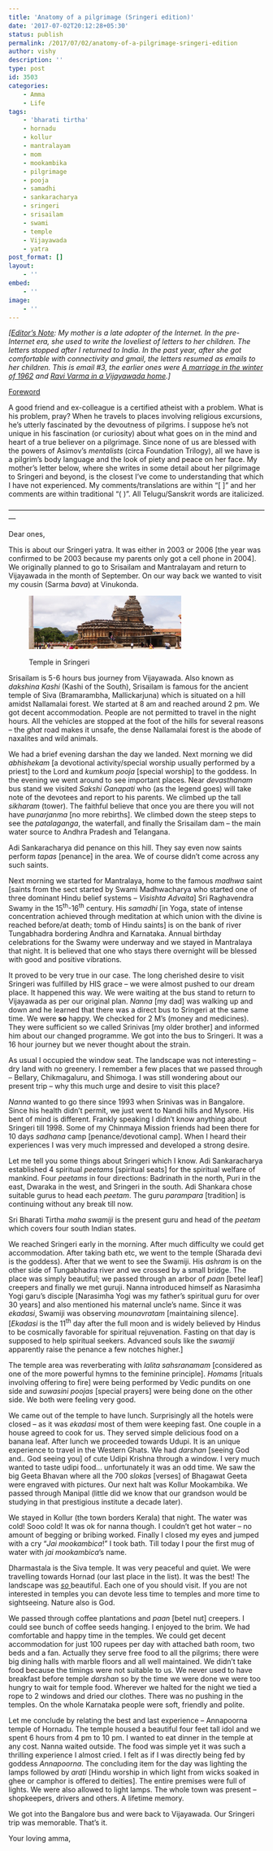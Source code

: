 ```yaml
---
title: 'Anatomy of a pilgrimage (Sringeri edition)'
date: '2017-07-02T20:12:28+05:30'
status: publish
permalink: /2017/07/02/anatomy-of-a-pilgrimage-sringeri-edition
author: vishy
description: ''
type: post
id: 3503
categories: 
    - Amma
    - Life
tags:
    - 'bharati tirtha'
    - hornadu
    - kollur
    - mantralayam
    - mom
    - mookambika
    - pilgrimage
    - pooja
    - samadhi
    - sankaracharya
    - sringeri
    - srisailam
    - swami
    - temple
    - Vijayawada
    - yatra
post_format: []
layout:
    - ''
embed:
    - ''
image:
    - ''
---
```

*\[<span style="text-decoration: underline;">Editor’s Note</span>: My mother is a late adopter of the Internet. In the pre-Internet era, she used to write the loveliest of letters to her children. The letters stopped after I returned to India. In the past year, after she got comfortable with connectivity and gmail, the letters resumed as emails to her children. This is email #3, the earlier ones were [A marriage in the winter of 1962](http://www.ulaar.com/2016/10/18/a-marriage-in-the-winter-of-1962/) and [Ravi Varma in a Vijayawada home](http://www.ulaar.com/2017/02/20/ravi-varma-vijayawada-home/).\]*

<span style="text-decoration: underline;">Foreword</span>

A good friend and ex-colleague is a certified atheist with a problem. What is his problem, pray? When he travels to places involving religious excursions, he’s utterly fascinated by the devoutness of pilgrims. I suppose he’s not unique in his fascination (or curiosity) about what goes on in the mind and heart of a true believer on a pilgrimage. Since none of us are blessed with the powers of Asimov’s *mentalists* (circa Foundation Trilogy), all we have is a pilgrim’s body language and the look of piety and peace on her face. My mother’s letter below, where she writes in some detail about her pilgrimage to Sringeri and beyond, is the closest I’ve come to understanding that which I have not experienced. My comments/translations are within “\[ \]” and her comments are within traditional “( )”. All Telugu/Sanskrit words are italicized.

—————————————————————————————————————

Dear ones,

This is about our Sringeri yatra. It was either in 2003 or 2006 \[the year was confirmed to be 2003 because my parents only got a cell phone in 2004\]. We originally planned to go to Srisailam and Mantralayam and return to Vijayawada in the month of September. On our way back we wanted to visit my cousin (Sarma *bava*) at Vinukonda.

<figure aria-describedby="caption-attachment-3524" class="wp-caption alignleft" id="attachment_3524" style="width: 300px">

[![Sringeri Temple](../../../../uploads/2017/04/sringeri-head-239.jpeg)](http://www.ulaar.com/2017/04/28/anatomy-of-a-pilgrimage-sringeri-edition/sringeri-head-239/)<figcaption class="wp-caption-text" id="caption-attachment-3524">Temple in Sringeri</figcaption></figure>

Srisailam is 5-6 hours bus journey from Vijayawada. Also known as *dakshina Kashi* (Kashi of the South), Srisailam is famous for the ancient temple of Siva (Bramarambha, Mallickarjuna) which is situated on a hill amidst Nallamalai forest. We started at 8 am and reached around 2 pm. We got decent accommodation. People are not permitted to travel in the night hours. All the vehicles are stopped at the foot of the hills for several reasons – the *ghat* road makes it unsafe, the dense Nallamalai forest is the abode of naxalites and wild animals.

We had a brief evening darshan the day we landed. Next morning we did *abhishekam* \[a devotional activity/special worship usually performed by a priest\] to the Lord and *kumkum pooja* \[special worship\] to the goddess. In the evening we went around to see important places. Near *devasthanam* bus stand we visited *Sakshi Ganapati* who (as the legend goes) will take note of the devotees and report to his parents. We climbed up the tall *sikharam* (tower). The faithful believe that once you are there you will not have *punarjanma* \[no more rebirths\]. We climbed down the steep steps to see the *patalaganga*, the waterfall, and finally the Srisailam dam – the main water source to Andhra Pradesh and Telangana.

Adi Sankaracharya did penance on this hill. They say even now saints perform *tapas* \[penance\] in the area. We of course didn’t come across any such saints.

Next morning we started for Mantralaya, home to the famous *madhwa* saint \[saints from the sect started by Swami Madhwacharya who started one of three dominant Hindu belief systems – *Visishta Advaita*\] Sri Raghavendra Swamy in the 15<sup>th</sup>-16<sup>th</sup> century. His *samadhi* \[in Yoga, state of intense concentration achieved through meditation at which union with the divine is reached before/at death; tomb of Hindu saints\] is on the bank of river Tungabhadra bordering Andhra and Karnataka. Annual birthday celebrations for the Swamy were underway and we stayed in Mantralaya that night. It is believed that one who stays there overnight will be blessed with good and positive vibrations.

It proved to be very true in our case. The long cherished desire to visit Sringeri was fulfilled by HIS grace – we were almost pushed to our dream place. It happened this way. We were waiting at the bus stand to return to Vijayawada as per our original plan. *Nanna* \[my dad\] was walking up and down and he learned that there was a direct bus to Sringeri at the same time. We were **so** happy. We checked for 2 M’s (money and medicines). They were sufficient so we called Srinivas \[my older brother\] and informed him about our changed programme. We got into the bus to Sringeri. It was a 16 hour journey but we never thought about the strain.

As usual I occupied the window seat. The landscape was not interesting – dry land with no greenery. I remember a few places that we passed through – Bellary, Chikmagaluru, and Shimoga. I was still wondering about our present trip – why this much urge and desire to visit this place?

*Nanna* wanted to go there since 1993 when Srinivas was in Bangalore. Since his health didn’t permit, we just went to Nandi hills and Mysore. His bent of mind is different. Frankly speaking I didn’t know anything about Sringeri till 1998. Some of my Chinmaya Mission friends had been there for 10 days *sadhana* camp \[penance/devotional camp\]. When I heard their experiences I was very much impressed and developed a strong desire.

Let me tell you some things about Sringeri which I know. Adi Sankaracharya established 4 spiritual *peetams* \[spiritual seats\] for the spiritual welfare of mankind. Four *peetams* in four directions: Badrinath in the north, Puri in the east, Dwaraka in the west, and Sringeri in the south. Adi Shankara chose suitable gurus to head each *peetam*. The guru *parampara* \[tradition\] is continuing without any break till now.

Sri Bharati Tirtha *maha swamiji* is the present guru and head of the *peetam* which covers four south Indian states.

We reached Sringeri early in the morning. After much difficulty we could get accommodation. After taking bath etc, we went to the temple (Sharada devi is the goddess). After that we went to see the Swamiji. His *ashram* is on the other side of Tungabhadra river and we crossed by a small bridge. The place was simply beautiful; we passed through an arbor of *paan* \[betel leaf\] creepers and finally we met guruji. Nanna introduced himself as Narasimha Yogi garu’s disciple \[Narasimha Yogi was my father’s spiritual guru for over 30 years\] and also mentioned his maternal uncle’s name. Since it was *ekadasi*, Swamiji was observing *mounavratam* \[maintaining silence\]. \[*Ekadasi* is the 11<sup>th</sup> day after the full moon and is widely believed by Hindus to be cosmically favorable for spiritual rejuvenation. Fasting on that day is supposed to help spiritual seekers. Advanced souls like the *swamiji* apparently raise the penance a few notches higher.\]

The temple area was reverberating with *lalita sahsranamam* \[considered as one of the more powerful hymns to the feminine principle\]. *Homams* \[rituals involving offering to fire\] were being performed by Vedic pundits on one side and *suwasini poojas* \[special prayers\] were being done on the other side. We both were feeling very good.

We came out of the temple to have lunch. Surprisingly all the hotels were closed – as it was *ekadasi* most of them were keeping fast. One couple in a house agreed to cook for us. They served simple delicious food on a banana leaf. After lunch we proceeded towards Udupi. It is an unique experience to travel in the Western Ghats. We had *darshan* \[seeing God and.. God seeing you\] of cute Udipi Krishna through a window. I very much wanted to taste udipi food… unfortunately it was an odd time. We saw the big Geeta Bhavan where all the 700 *slokas* \[verses\] of Bhagawat Geeta were engraved with pictures. Our next halt was Kollur Mookambika. We passed through Manipal (little did we know that our grandson would be studying in that prestigious institute a decade later).

We stayed in Kollur (the town borders Kerala) that night. The water was cold! Sooo cold! It was ok for nanna though. I couldn’t get hot water – no amount of begging or bribing worked. Finally I closed my eyes and jumped with a cry “*Jai mookambica*!” I took bath. Till today I pour the first mug of water with *jai mookambica*’s name.

Dharmastala is the Siva temple. It was very peaceful and quiet. We were travelling towards Hornad (our last place in the list). It was the best! The landscape was <span style="text-decoration: underline;">*so* </span>beautiful. Each one of you should visit. If you are not interested in temples you can devote less time to temples and more time to sightseeing. Nature also is God.

We passed through coffee plantations and *paan* \[betel nut\] creepers. I could see bunch of coffee seeds hanging. I enjoyed to the brim. We had comfortable and happy time in the temples. We could get decent accommodation for just 100 rupees per day with attached bath room, two beds and a fan. Actually they serve free food to all the pilgrims; there were big dining halls with marble floors and all well maintained. We didn’t take food because the timings were not suitable to us. We never used to have breakfast before temple *darshan* so by the time we were done we were too hungry to wait for temple food. Wherever we halted for the night we tied a rope to 2 windows and dried our clothes. There was no pushing in the temples. On the whole Karnataka people were soft, friendly and polite.

Let me conclude by relating the best and last experience – Annapoorna temple of Hornadu. The temple housed a beautiful four feet tall idol and we spent 6 hours from 4 pm to 10 pm. I wanted to eat dinner in the temple at any cost. Nanna waited outside. The food was simple yet it was such a thrilling experience I almost cried. I felt as if I was directly being fed by goddess *Annapoorna*. The concluding item for the day was lighting the lamps followed by *arati* \[Hindu worship in which light from wicks soaked in ghee or camphor is offered to deities\]. The entire premises were full of lights. We were also allowed to light lamps. The whole town was present – shopkeepers, drivers and others. A lifetime memory.

We got into the Bangalore bus and were back to Vijayawada. Our Sringeri trip was memorable. That’s it.

Your loving amma,